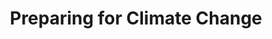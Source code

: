 ---
layout: bos_content
permalink: /featured-analysis/energy-environment-preparing-for-climate-change/
title: Preparing for Climate Change
card:
  - title: Preparing for Climate Change
    body: >
      Boston is reducing energy consumption and preparing for climate change
    img: /img/featured_analysis/cards/fa-energy-environment-preparing-for-climate-change.jpg
    link: /featured-analysis/energy-environment-preparing-for-climate-change
components:
- breadcrumbs:
  - title: Home
    url: "/"
    local: true
  - title: Featured Analysis
    url: "/featured-analysis/"
    local: true
  - current: Preparing for Climate Change
  - published: 4/13/17
- intro:
  - title: Preparing for climate change
    short_desc: >
      As part of Boston’s implementation of Imagine Boston 2030, Mayor Walsh’s FY18-22 
      Capital Plan includes investments to support a healthy environment, reduce energy
      consumption and greenhouse gas emissions, and prepare for climate change.
    description: >
      Leveraging outside funding, the Capital Plan allows for development of more 
      detailed climate plans for Boston neighborhoods, especially those most at 
      risk for coastal flooding, as recommended in Climate Ready Boston. <blockquote>These 
      plans are essential for protecting the safety and vitality of existing residents, 
      businesses, and institutions, and for ensuring the implementation of continued
      growth and development, as envisioned in Imagine Boston 2030.</blockquote> 
    sidebar_menu: true
- text_block:
  - title: Renew Boston Trust
    body: >
      Through Renew Boston Trust, Boston will undertake renovation projects to reduce 
      City buildings’ energy consumption and capture the resulting financial savings. 
      The City plans to finance the program with general obligation bonds payable in part 
      with the financial savings resulting from reduced energy consumption. The City will 
      implement the program through contracts with Energy Service Companies (ESCOs) that 
      will provide financial guarantees that the energy savings generated by the projects 
      will be sufficient to cover anticipated debt service costs.
- grid: 
  - grid_title: More budget analysis
  - card: /featured-analysis/bps-long-term-financial-plan
  - card: /featured-analysis/bps-long-term-financial-plan
  - card: /featured-analysis/bps-long-term-financial-plan
---